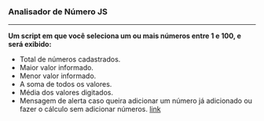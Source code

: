 ### Analisador de Número JS
---
 **Um script em que você seleciona um ou mais números entre 1 e 100, e será exibido:**
 * Total de números cadastrados.
 * Maior valor informado.
 * Menor valor informado.
 * A soma de todos os valores.
 * Média dos valores digitados.
 * Mensagem de alerta caso queira adicionar um número já adicionado ou fazer o cálculo sem adicionar números. 
 [link](https://montalvas.github.io/AnalisadorNumero_script/)
